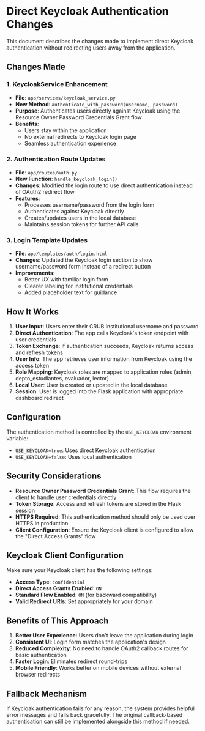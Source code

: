 # Direct Keycloak Authentication Changes

This document describes the changes made to implement direct Keycloak authentication without redirecting users away from the application.

## Changes Made

### 1. KeycloakService Enhancement
- **File**: `app/services/keycloak_service.py`
- **New Method**: `authenticate_with_password(username, password)`
- **Purpose**: Authenticates users directly against Keycloak using the Resource Owner Password Credentials Grant flow
- **Benefits**: 
  - Users stay within the application
  - No external redirects to Keycloak login page
  - Seamless authentication experience

### 2. Authentication Route Updates
- **File**: `app/routes/auth.py`
- **New Function**: `handle_keycloak_login()`
- **Changes**: Modified the login route to use direct authentication instead of OAuth2 redirect flow
- **Features**:
  - Processes username/password from the login form
  - Authenticates against Keycloak directly
  - Creates/updates users in the local database
  - Maintains session tokens for further API calls

### 3. Login Template Updates
- **File**: `app/templates/auth/login.html`
- **Changes**: Updated the Keycloak login section to show username/password form instead of a redirect button
- **Improvements**:
  - Better UX with familiar login form
  - Clearer labeling for institutional credentials
  - Added placeholder text for guidance

## How It Works

1. **User Input**: Users enter their CRUB institutional username and password
2. **Direct Authentication**: The app calls Keycloak's token endpoint with user credentials
3. **Token Exchange**: If authentication succeeds, Keycloak returns access and refresh tokens
4. **User Info**: The app retrieves user information from Keycloak using the access token
5. **Role Mapping**: Keycloak roles are mapped to application roles (admin, depto_estudiantes, evaluador, lector)
6. **Local User**: User is created or updated in the local database
7. **Session**: User is logged into the Flask application with appropriate dashboard redirect

## Configuration

The authentication method is controlled by the `USE_KEYCLOAK` environment variable:
- `USE_KEYCLOAK=true`: Uses direct Keycloak authentication
- `USE_KEYCLOAK=false`: Uses local authentication

## Security Considerations

- **Resource Owner Password Credentials Grant**: This flow requires the client to handle user credentials directly
- **Token Storage**: Access and refresh tokens are stored in the Flask session
- **HTTPS Required**: This authentication method should only be used over HTTPS in production
- **Client Configuration**: Ensure the Keycloak client is configured to allow the "Direct Access Grants" flow

## Keycloak Client Configuration

Make sure your Keycloak client has the following settings:
- **Access Type**: `confidential`
- **Direct Access Grants Enabled**: `ON`
- **Standard Flow Enabled**: `ON` (for backward compatibility)
- **Valid Redirect URIs**: Set appropriately for your domain

## Benefits of This Approach

1. **Better User Experience**: Users don't leave the application during login
2. **Consistent UI**: Login form matches the application's design
3. **Reduced Complexity**: No need to handle OAuth2 callback routes for basic authentication
4. **Faster Login**: Eliminates redirect round-trips
5. **Mobile Friendly**: Works better on mobile devices without external browser redirects

## Fallback Mechanism

If Keycloak authentication fails for any reason, the system provides helpful error messages and falls back gracefully. The original callback-based authentication can still be implemented alongside this method if needed.
